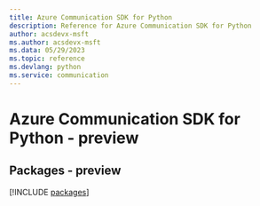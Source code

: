 ```yaml
---
title: Azure Communication SDK for Python
description: Reference for Azure Communication SDK for Python
author: acsdevx-msft
ms.author: acsdevx-msft
ms.data: 05/29/2023
ms.topic: reference
ms.devlang: python
ms.service: communication
---
```

# Azure Communication SDK for Python - preview
## Packages - preview
[!INCLUDE [packages](communication-index.md)]
